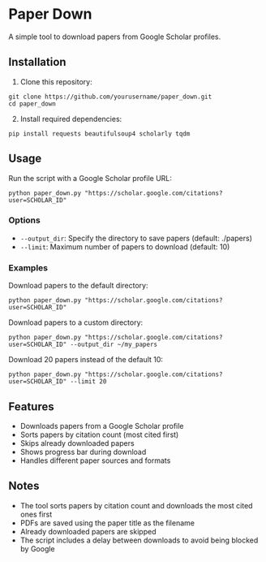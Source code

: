 # Paper Down

A simple tool to download papers from Google Scholar profiles.

## Installation

1. Clone this repository:
```
git clone https://github.com/yourusername/paper_down.git
cd paper_down
```

2. Install required dependencies:
```
pip install requests beautifulsoup4 scholarly tqdm
```

## Usage

Run the script with a Google Scholar profile URL:

```
python paper_down.py "https://scholar.google.com/citations?user=SCHOLAR_ID"
```

### Options

- `--output_dir`: Specify the directory to save papers (default: ./papers)
- `--limit`: Maximum number of papers to download (default: 10)

### Examples

Download papers to the default directory:
```
python paper_down.py "https://scholar.google.com/citations?user=SCHOLAR_ID"
```

Download papers to a custom directory:
```
python paper_down.py "https://scholar.google.com/citations?user=SCHOLAR_ID" --output_dir ~/my_papers
```

Download 20 papers instead of the default 10:
```
python paper_down.py "https://scholar.google.com/citations?user=SCHOLAR_ID" --limit 20
```

## Features

- Downloads papers from a Google Scholar profile
- Sorts papers by citation count (most cited first)
- Skips already downloaded papers
- Shows progress bar during download
- Handles different paper sources and formats

## Notes

- The tool sorts papers by citation count and downloads the most cited ones first
- PDFs are saved using the paper title as the filename
- Already downloaded papers are skipped
- The script includes a delay between downloads to avoid being blocked by Google 